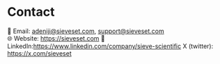 # Contact

📧 Email: adeniji@sieveset.com, support@sieveset.com  
🌐 Website: https://sieveset.com 
💼 LinkedIn:https://www.linkedin.com/company/sieve-scientific
X (twitter): https://x.com/sieveset
